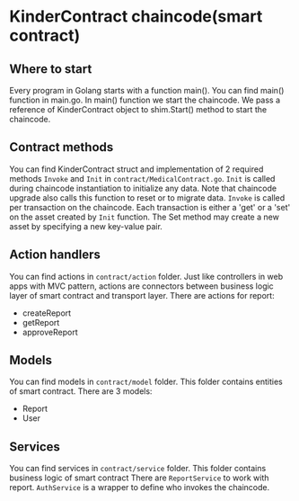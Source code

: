 # KinderContract chaincode(smart contract)

## Where to start

Every program in Golang starts with a function main(). You can find main() function in  main.go.
In main() function we start the chaincode. We pass a reference of KinderContract object to shim.Start() method to start the chaincode.

## Contract methods

You can find KinderContract struct and implementation of 2 required methods `Invoke` and `Init` in `contract/MedicalContract.go`.
`Init` is called during chaincode instantiation to initialize any data. Note that chaincode upgrade also calls this function to reset or to migrate data.
`Invoke` is called per transaction on the chaincode. Each transaction is either a 'get' or a 'set' on the asset created by `Init` function. The Set method may create a new asset by specifying a new key-value pair.


## Action handlers
You can find actions in `contract/action` folder. Just like controllers in web apps with MVC pattern, actions are connectors between business logic layer of smart contract and transport layer.
There are actions for report:
- createReport
- getReport
- approveReport

## Models
You can find models in `contract/model` folder. This folder contains entities of smart contract.
There are 3 models:
- Report
- User

## Services
You can find services in `contract/service` folder. This  folder contains business logic of smart contract
There are `ReportService` to work with report. `AuthService` is a wrapper to define who invokes the chaincode.
 

